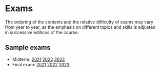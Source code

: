 
# Exams

The ordering of the contents and the relative difficulty of exams may vary from year to year, as the emphasis on different topics and skills is adjusted in successive editions of the course.

## Sample exams

* Midterm: [2021](2021-ex01-en.pdf) [2022](2021-ex01-en.pdf) [2023](2021-ex01-en.pdf)
* Final exam: [2021](2021-exFF-en.pdf) [2022](2021-exFF-en.pdf) [2023](2021-exFF-en.pdf)
